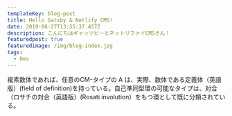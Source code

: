 ```yaml
---
templateKey: blog-post
title: Hello Gatsby & Netlify CMS!
date: 2019-06-27T13:55:37.457Z
description: こんにちはギャッツビーとネットリファイCMSさん！
featuredpost: true
featuredimage: /img/blog-index.jpg
tags:
  - Dev
---
```

複素数体であれば、任意のCM-タイプの A は、実際、数体である定義体（英語版）(field of definition)を持っている。自己準同型環の可能なタイプは、対合（ロサチの対合（英語版）(Rosati involution）をもつ環として既に分類されている。
